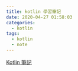 ```yaml
---
title: kotlin 學習筆記
date: 2020-04-27 01:58:03
categories:
  - kotlin
tags:
  - kotlin
  - note
---
```


[Kotlin 筆記](/kotlin-note)
